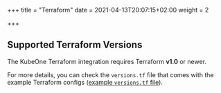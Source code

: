 +++
title = "Terraform"
date = 2021-04-13T20:07:15+02:00
weight = 2

+++

## Supported Terraform Versions

The KubeOne Terraform integration requires Terraform **v1.0** or newer.

For more details, you can check the `versions.tf` file that comes with the
example Terraform configs ([example `versions.tf` file][aws-versions-tf]).

[aws-versions-tf]: https://github.com/kubermatic/kubeone/blob/release/v1.6/examples/terraform/aws/versions.tf
[terraform-configs]: https://github.com/kubermatic/kubeone/tree/release/v1.6/examples/terraform
